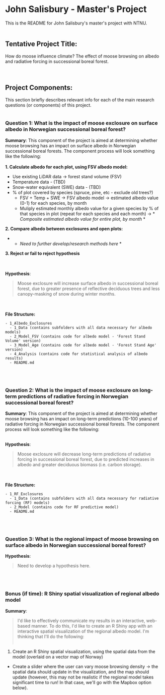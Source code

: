 # John Salisbury - Master's Project
This is the README for John Salisbury's master's project with NTNU.
<br/><br/>
## Tentative Project Title:
How do moose influence climate? The effect of moose browsing on albedo and radiative forcing in successional boreal forest.
<br/><br/><br/>
## Project Components:
This section briefly describes relevant info for each of the main research questions (or components) of this project.
<br/><br/>
### Question 1: What is the impact of moose exclosure on surface albedo in Norwegian successional boreal forest?

**Summary**:
This component of the project is aimed at determining whether moose browsing has an impact on surface albedo in Norwegian successional boreal forests. The component process will look something like the following:
<br/><br/>
**1. Calculate albedo for each plot, using FSV albedo model:**
  - Use existing LiDAR data -> forest stand volume (FSV)
  - Temperature data - (TBD)
  - Snow-water equivalent (SWE) data - (TBD)
  - % of plot covered by species (spruce, pine, etc - exclude old trees?)
    -  FSV + Temp + SWE -> FSV albedo model -> estimated albedo value (0-1) for each species, by month
    - Muliply estimated monthly albedo value for a given species by % of that species in plot (repeat for each species and each month) -> * *Composite estimated albedo value for entire plot, by month* *
    
**2. Compare albedo between exclosures and open plots:**
  - * *Need to further develop/research methods here* *
  
**3. Reject or fail to reject hypothesis**

<br/><br/>
**Hypothesis**:
> Moose exclosure will increase surface albedo in successional boreal forest, due to greater presence of reflective deciduous trees and less canopy-masking of snow during winter months.

<br/><br/>
**File Structure:**
```
- 1_Albedo_Exclosures
  - 1_Data (contains subfolders with all data necessary for albedo models)
  - 2_Model_FSV (contains code for albedo model - 'Forest Stand Volume' version)
  - 3_Model_Age (contains code for albedo model - 'Forest Stand Age' version)
  - 4_Analysis (contains code for statistical analysis of albedo results)
  - README.md
```
<br/><br/>
### Question 2: What is the impact of moose exclosure on long-term predictions of radiative forcing in Norwegian successional boreal forest?

**Summary**:
This component of the project is aimed at determining whether moose browsing has an impact on long-term predictions (10-100 years) of radiative forcing in Norwegian successional boreal forests. The component process will look something like the following:
<br/><br/>

**Hypothesis**:
> Moose exclosure will decrease long-term predictions of radiative forcing in successional boreal forest, due to predicted increases in albedo and greater deciduous biomass (i.e. carbon storage).

<br/><br/>
**File Structure:**
```
- 1_RF_Exclosures
  - 1_Data (contains subfolders with all data necessary for radiative forcing (RF) models)
  - 2_Model (contains code for RF predictive model)
  - README.md
```

<br/><br/>
### Question 3: What is the regional impact of moose browsing on surface albedo in Norwegian successional boreal forest?

**Hypothesis**:
> Need to develop a hypothesis here.

<br/><br/>
### Bonus (if time): R Shiny spatial visualization of regional albedo model

**Summary**:
> I'd like to effectively communicate my results in an interactive, web-based manner. To do this, I'd like to create an R Shiny app with an interactive spatial visualization of the regional albedo model. I'm thinking that I'll do the following:
<br><br>
1. Create an R Shiny spatial visualization, using the spatial data from the model (overlaid on a vector map of Norway)
  - Create a slider where the user can vary moose browsing density -> the spatial data should update in the visualization, and the map should update (however, this may not be realistic if the regional model takes significant time to run! In that case, we'll go with the Mapbox option below).

